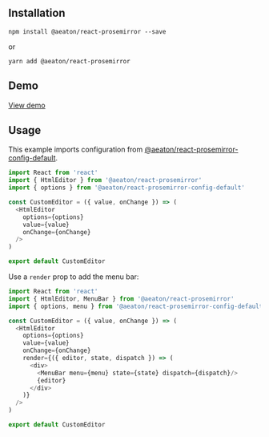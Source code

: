 ## Installation

`npm install @aeaton/react-prosemirror --save`

or

`yarn add @aeaton/react-prosemirror`

## Demo

[View demo](https://react-prosemirror-example.now.sh/)

## Usage

This example imports configuration from [@aeaton/react-prosemirror-config-default](https://www.npmjs.com/package/@aeaton/react-prosemirror-config-default).

```js
import React from 'react'
import { HtmlEditor } from '@aeaton/react-prosemirror'
import { options } from '@aeaton/react-prosemirror-config-default'

const CustomEditor = ({ value, onChange }) => (
  <HtmlEditor
    options={options}
    value={value}
    onChange={onChange}
  />
)

export default CustomEditor
```

Use a `render` prop to add the menu bar:

```js
import React from 'react'
import { HtmlEditor, MenuBar } from '@aeaton/react-prosemirror'
import { options, menu } from '@aeaton/react-prosemirror-config-default'

const CustomEditor = ({ value, onChange }) => (
  <HtmlEditor
    options={options}
    value={value}
    onChange={onChange}
    render={({ editor, state, dispatch }) => (
      <div>
        <MenuBar menu={menu} state={state} dispatch={dispatch}/>
        {editor}
      </div>
    )}
  />
)

export default CustomEditor
```
